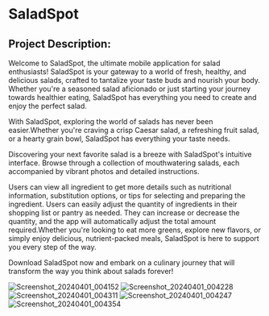 # SaladSpot

## Project Description:

Welcome to SaladSpot, the ultimate mobile application for salad enthusiasts!
SaladSpot is your gateway to a world of fresh, healthy, and delicious salads,
crafted to tantalize your taste buds and nourish your body. Whether you're a
seasoned salad aficionado or just starting your journey towards healthier eating,
SaladSpot has everything you need to create and enjoy the perfect salad.

With SaladSpot, exploring the world of salads has never been easier.Whether you're craving a crisp Caesar salad,
a refreshing fruit salad, or a hearty grain bowl, SaladSpot has everything your taste needs.

Discovering your next favorite salad is a breeze with SaladSpot's intuitive interface.
Browse through a collection of mouthwatering salads, each accompanied by vibrant
photos and detailed instructions.

Users can view all ingredient to get more details such as nutritional information, substitution options,
or tips for selecting and preparing the ingredient. Users can easily adjust the quantity of ingredients in 
their shopping list or pantry as needed. They can increase or decrease the quantity, and the app will automatically 
adjust the total amount required.Whether you're looking to eat more greens, explore new flavors, or simply enjoy delicious,
nutrient-packed meals, SaladSpot is here to support you every step of the way.

Download SaladSpot now and embark on a culinary journey that will transform the way
you think about salads forever!

![Screenshot_20240401_004152](https://github.com/veerapatadia/salad_Spot/assets/150000048/5752d881-a8b6-4d03-8ba0-2de047beac25)
![Screenshot_20240401_004228](https://github.com/veerapatadia/salad_Spot/assets/150000048/c4986252-d5c1-458b-a3af-00efed6a9d3b)
![Screenshot_20240401_004311](https://github.com/veerapatadia/salad_Spot/assets/150000048/58fbd2f5-8845-47cc-87e1-01f7e7bc6111)
![Screenshot_20240401_004247](https://github.com/veerapatadia/salad_Spot/assets/150000048/3718e4d3-c633-48d3-a4ef-5100172992fe)
![Screenshot_20240401_004354](https://github.com/veerapatadia/salad_Spot/assets/150000048/24cff812-6770-462b-8a52-580a5e072e06)



